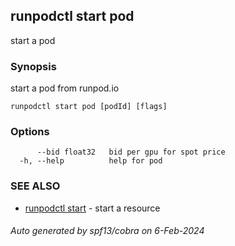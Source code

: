 ## runpodctl start pod

start a pod

### Synopsis

start a pod from runpod.io

```
runpodctl start pod [podId] [flags]
```

### Options

```
      --bid float32   bid per gpu for spot price
  -h, --help          help for pod
```

### SEE ALSO

* [runpodctl start](runpodctl_start.md)	 - start a resource

###### Auto generated by spf13/cobra on 6-Feb-2024
